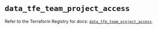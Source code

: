 # `data_tfe_team_project_access`

Refer to the Terraform Registry for docs: [`data_tfe_team_project_access`](https://registry.terraform.io/providers/hashicorp/tfe/0.59.0/docs/data-sources/team_project_access).
